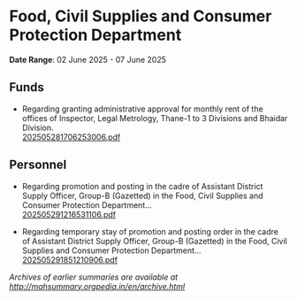 # Food, Civil Supplies and Consumer Protection Department

**Date Range**: 02 June 2025 - 07 June 2025


## Funds
- Regarding granting administrative approval for monthly rent of the offices of Inspector, Legal Metrology, Thane-1 to 3 Divisions and Bhaidar Division.\
  [202505281706253006.pdf](https://gr.maharashtra.gov.in/Site/Upload/Government%20Resolutions/English/202505281706253006.pdf)

## Personnel
- Regarding promotion and posting in the cadre of Assistant District Supply Officer, Group-B (Gazetted) in the Food, Civil Supplies and Consumer Protection Department...\
  [202505291216531106.pdf](https://gr.maharashtra.gov.in/Site/Upload/Government%20Resolutions/English/202505291216531106.pdf)

- Regarding temporary stay of promotion and posting order in the cadre of Assistant District Supply Officer, Group-B (Gazetted) in the Food, Civil Supplies and Consumer Protection Department...\
  [202505291851210906.pdf](https://gr.maharashtra.gov.in/Site/Upload/Government%20Resolutions/English/202505291851210906.pdf)


*Archives of earlier summaries are available at http://mahsummary.orgpedia.in/en/archive.html*